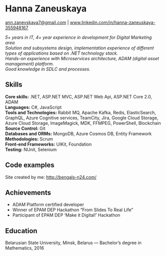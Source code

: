 # Hanna Zaneuskaya
ann.zanevskaya7@gmail.com | www.linkedin.com/in/hanna-zaneuskaya-355948167

*5+ years in IT, 4+ year experience in development for Digital Marketing area <br/>
Solution and subsystems design, implementation experience of different types of applications based on .NET technology stack. <br/>
Hands-on experience with Microservices architecture, ADAM (digital asset management) platform. <br/>
Good knowledge in SDLC and processes.*

## Skills
**Core skills:** .NET, ASP.NET MVC, ASP.NET Web Api, ASP.NET Core 2.0, ADAM <br/>
**Languages:** C#,  JavaScript <br/>
**Tools and Technologies:** Rabbit MQ, Apache Kafka, Redis, ElasticSearch, GraphQL, Azure Cognitive services, TeamCity, Jira, Google Cloud Storage, Azure Cloud Storage, ImageMagick, MDK, FFMPEG, PowerShell, Blockchain <br/>
**Source Control:** Git <br/>
**Databases and ORMs:** MongoDB, Azure Cosmos DB, Entity Framework <br/>
**Methodologies:** Scrum <br/>
**Front-end Frameworks:** UIKit, Foundation <br/>
**Testing:** NUnit, Selenium <br/>

## Code examples
Site created by me: http://bengals-n24.com/

## Achievements
* ADAM Platform certified developer </br>
* Winner of EPAM DEP Hackathon “From Slides To Real Life” </br>
* Participant of EPAM DEP ‘Make it Digital!’ Hackathon  </br>

## Education
Belarusian State University, Minsk, Belarus — Bachelor’s degree in Mathematics, 2016
